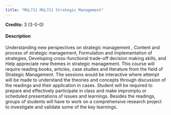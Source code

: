 ```yaml
---
title: "MSL711 MSL711 Strategic Management"
---
```

**Credits:** 3 (3-0-0)

#### Description
Understanding new perspectives on strategic management , Content and process of strategic management, Formulation and implementation of strategies, Developing cross-functional trade-off decision making skills, and Help appreciate new themes in strategic management. This course will require reading books, articles, case studies and literature from the field of Strategic Management. The sessions would be interactive where attempt will be made to understand the theories and concepts through discussion of the readings and their application in cases. Student will be required to prepare and effectively participate in class and make impromptu or scheduled presentations of issues and learnings. Besides the readings, groups of students will have to work on a comprehensive research project to investigate and validate some of the key learnings.